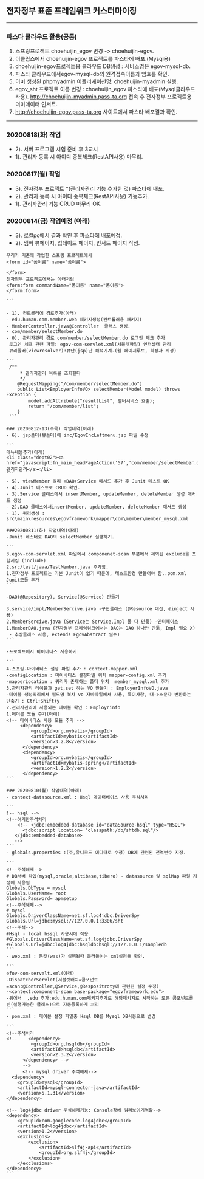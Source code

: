 ## 전자정부 표준 프레임워크  커스터마이징

***
### 파스타 클라우드 활용(공통)
1. 스프링프로젝트 choehuijin_egov 변경 -> choehuijin-egov.
2. 이클립스에서 choehuijin-egov 프로젝트를 파스타에 배포.(Mysql용)
3. choehuijin-egov프로젝트용 클라우드 DB생성 : 서비스명은 egov-mysql-db.
4. 파스타 클라우드에서egov-mysql-db의 원격접속이름과 암호를 확인.
5. 이미 생성된 phpmyadmin 어플리케이션명: choehuijin-myadmin 실행.
6. egov_sht 프로젝트 이름 변경 : choehuijin_egov 파스타에 배포(Mysql클라우드 사용).
   http://choehuijin-myadmin.pass-ta.org 접속 후 전자정부 프로젝트용 더미데이터 인서트.
7. http://choehuijin-egov.pass-ta.org 사이트에서 파스타 배포결과 확인.

***

### 20200818(화) 작업
- 2). 서버 프로그램 시험 준비 후 3교시 
- 1). 관리자 등록 시 아이디 중복체크(RestAPI사용) 마무리.


### 20200817(월) 작업
- 3). 전자정부 프로젝트 *(관리자관리 기능 추가한 것) 파스타에 배포.
- 2). 관리자 등록 시 아이디 중복체크(RestAPI사용) 기능추가.
- 1). 관리자관리 기능 CRUD 마무리 OK.

### 20200814(금) 작업예정 (아래)
- 3). 로컬pc에서 결과 확인 후 파스타에 배포예정.
- 2). 멤버 뷰페이지, 업데이트 페이지, 인서트 페이지 작성.

````
우리가 기존에 작업한 스프링 프로젝트에서 
<form id="폼이름" name="폼이름">

</form>
전자정부 프로젝트에서는 아래처럼
<form:form commandName="폼이름" name="폼이름">
</form:form>
             
```

- 1). 컨트롤러에 경로추가(아래)
- edu.human.com.member.web 패키지생성(컨트롤러용 패키지)
- MemberController.java@Controller  클래스 생성.
- com/member/selectMember.do
- 0). 관리자관리 경로 com/member/selectMember.do 로그인 체크 추가
 로그인 체크 관련 파일: egov-com-servlet.xml(서블렛파일) 인터셉터 관리
 뷰리졸버(viewresolver):뷰단(jsp)단 해석기계.(웹 페이지루트, 확장자 지정)

```
 /**
     * 관리자관리 목록을 조회한다
     */
    @RequestMapping("/com/member/selectMember.do")
    public List<EmployerInfoVO> selectMember(Model model) throws Exception {
        model.addAttribute("resultList", 멤버서비스 호출);
        return "/com/member/list";
    }
 ```

### 20200812-13(수목) 작업내역(아래)
- 6). jsp폴더(뷰폴더)에 inc/EgovIncLeftmenu.jsp 파일 수정

```
메뉴내용추가(아래)
<li class="dept02"><a href="javascript:fn_main_headPageAction('57','com/member/selectMember.do')">관리자관리</a></li>
```
- 5). viewMember 쿼리 +DAO+Service 메서드 추가 후 Junit 테스트 OK
- 4).Junit 테스트로 CRUD 확인.
- 3).Service 클래스에서 insertMember, updateMember, deleteMember 생성 매서드 생성
- 2).DAO 클래스에서insertMember, updateMember, deleteMember 매서드 생성
- 1). 쿼리생성 :
src\main\resources\egovframework\mapper\com\member\member_mysql.xml

###20200811(화) 작업내역(아래)
-Junit 테스터로 DAO의 selectMember 실행하기.

```
3.egov-com-servlet.xml 파일에서 componenet-scan 부분에서 제외된 exclude를 포함시킴 (include) 
2.src/test/java/TestMember.java 추가함.
1.전자정부 프로젝트는 기본 Junit이 없기 때문에, 테스트환경 만들어야 함..pom.xml Junit모듈 추가
```

-DAO(@Repository), Service(@Service) 만들기

3.service/impl/MemberSercive.java -구현클래스 (@Resource 대신, @inject 사용)
2.MemberSercive.java (Service는 Service,Impl 둘 다 만듦) -인터페이스
1.MemberDAO.java (전자정부 프레임워크에서는 DAO는 DAO 하나만 만듦, Impl 필요 X) 
 - 추상클래스 사용, extends EgovAbstract 필수)
```

-프로젝트에서 마이바티스 사용하기

```
4.스프링-마이바티스 설정 파일 추가 : context-mapper.xml
-configLocation : 마이바티스 설정파일 위치 mapper-config.xml 추가
-mapperLocation : 쿼리가 존재하는 폴더 위치  member_mysql.xml 추가
3.관리자관리 테이블과 get,set 하는 VO 만들기 : EmployerInfoVO.java
-테이블 생성쿼리에서 필드명 복사 vo 자바파일에서 사용, 특이사항, 대->소문자 변환하는 단축기 : Ctrl+Shift+y
2.관리자관리에 사용되는 테이블 확인 : Employrinfo
1.메이븐 모듈 추가(아래)
<!-- 마이바티스 사용 모듈 추가 -->
     <dependency>
         <groupId>org.mybatis</groupId>
         <artifactId>mybatis</artifactId>
         <version>3.2.8</version>
      </dependency>
      <dependency>
         <groupId>org.mybatis</groupId>
         <artifactId>mybatis-spring</artifactId>
         <version>1.2.2</version>
      </dependency>
```

### 20200810(월) 작업내역(아래)
- context-datasource.xml : Hsql 데이터베이스 사용 주석처리

```
!-- hsql -->
<!--여기만주석처리
    <!-- <jdbc:embedded-database id="dataSource-hsql" type="HSQL">
      <jdbc:script location= "classpath:/db/shtdb.sql"/>
   </jdbc:embedded-database> 
   -->
```
- globals.properties :(주,유니코드 에디터로 수정) DB에 관련된 전역변수 지정.

```
<!--주석해제-->
# DB서버 타입(mysql,oracle,altibase,tibero) - datasource 및 sqlMap 파일 지정에 사용됨
Globals.DbType = mysql
Globals.UserName= root
Globals.Password= apmsetup
<!--주석해제-->
# mysql
Globals.DriverClassName=net.sf.log4jdbc.DriverSpy
Globals.Url=jdbc:mysql://127.0.0.1:3306/sht
<!--주석-->
#Hsql - local hssql 사용시에 적용
#Globals.DriverClassName=net.sf.log4jdbc.DriverSpy
#Globals.Url=jdbc:log4jdbc:hsqldb:hsql://127.0.0.1/sampledb
```
- web.xml : 톰캣(was)가 실행될때 불러들이는 xml설정들 확인.

```
efov-com-servelt.xml(아래)
-DispatcherServlet(서블렛배치=콤포넌트=scan:@Controller,@Service,@Respositroty에 관련된 설정 수정)
-<context:component-scan base-package="egovframework,edu">
-위에서  ,edu 추가:edu.human.com패키지추가로 해당패키지로 시작하는 모든 콤포넌트를 빈(실행가능한 클래스)으로 자동등록하게 처리
```
- pom.xml : 메이븐 설정 파일중 Hsql DB를 Mysql DB사용으로 변경

```
<!--주석처리
<!--    <dependency>
         <groupId>org.hsqldb</groupId>
         <artifactId>hsqldb</artifactId>
         <version>2.3.2</version>
      </dependency> -->
      -->
      <!-- mysql driver 주석해제-->
  <dependency>
    <groupId>mysql</groupId>
    <artifactId>mysql-connector-java</artifactId>
    <version>5.1.31</version>
</dependency>

<!-- log4jdbc driver 주석해제기능: Console창에 쿼리보이기역할-->
<dependency>
    <groupId>com.googlecode.log4jdbc</groupId>
    <artifactId>log4jdbc</artifactId>
    <version>1.2</version>
    <exclusions>
        <exclusion>
            <artifactId>slf4j-api</artifactId>
            <groupId>org.slf4j</groupId>
        </exclusion>
    </exclusions>
</dependency>
```